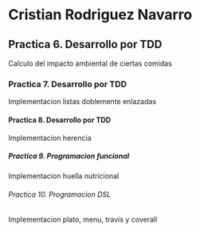 <h1> Cristian Rodriguez Navarro </h1>
<h2> Practica 6. Desarrollo por TDD </h2>
<p> Calculo del impacto ambiental de ciertas comidas </p>

<h3> Practica 7. Desarrollo por TDD </h3>
<p> Implementacion listas doblemente enlazadas </p>

<h4> Practica 8. Desarrollo por TDD </h4>
<p> Implementacion herencia </p>

<h5> Practica 9. Programacion funcional </h5>
<p> Implementacion huella nutricional </p>

<h6> Practica 10. Programacion DSL </h6>
<p> Implementacion plato, menu, travis y coverall </p>

